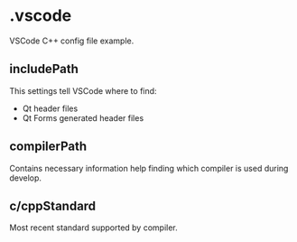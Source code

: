 # .vscode

VSCode C++ config file example.

## includePath

This settings tell VSCode where to find:

- Qt header files
- Qt Forms generated header files

## compilerPath

Contains necessary information help finding which compiler is used during develop.

## c/cppStandard

Most recent standard supported by compiler.
